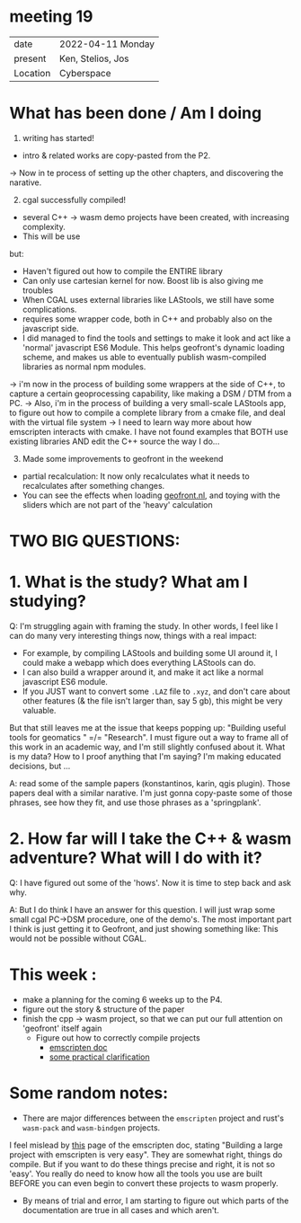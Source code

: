 # meeting 19
|          |                         |
| -------- | ----------------------- |
| date     | 2022-04-11 Monday
| present  | Ken, Stelios, Jos
| Location | Cyberspace

# What has been done / Am I doing
1. writing has started! 
  - intro & related works are copy-pasted from the P2.  

-> Now in te process of setting up the other chapters, and discovering the narative.

2. cgal successfully compiled! 
  - several C++ -> wasm demo projects have been created, with increasing complexity. 
  - This will be use

but:
  - Haven't figured out how to compile the ENTIRE library 
  - Can only use cartesian kernel for now. Boost lib is also giving me troubles
  - When CGAL uses external libraries like LAStools, we still have some complications. 
  - requires some wrapper code, both in C++ and probably also on the javascript side. 
- I did managed to find the tools and settings to make it look and act like a 'normal' javascript ES6 Module. This helps geofront's dynamic loading scheme, and makes us able to eventually publish wasm-compiled libraries as normal npm modules.  

-> i'm now in the process of building some wrappers at the side of C++, to capture a certain geoprocessing capability, like making a DSM / DTM from a PC.
-> Also, i'm in the process of building a very small-scale LAStools app, to figure out how to compile a complete library from a cmake file, and deal with the virtual file system
-> I need to learn way more about how emscripten interacts with cmake. I have not found examples that BOTH use existing libraries AND edit the C++ source the way I do... 

3. Made some improvements to geofront in the weekend
  - partial recalculation: It now only recalculates what it needs to recalculates after something changes. 
  - You can see the effects when loading [geofront.nl](http://geofront.nl), and toying with the sliders which are not part of the 'heavy' calculation  

# TWO BIG QUESTIONS: 
# 1. What is the study? What am I studying? 
Q: I'm struggling again with framing the study. 
In other words, I feel like I can do many very interesting things now, things with a real impact: 
- For example, by compiling LAStools and building some UI around it, I could make a webapp which does everything LAStools can do.
- I can also build a wrapper around it, and make it act like a normal javascript ES6 module. 
- If you JUST want to convert some `.LAZ` file to `.xyz`, and don't care about other features (& the file isn't larger than, say 5 gb), this might be very valuable.

But that still leaves me at the issue that keeps popping up: "Building useful tools for geomatics " =/= "Research". I must figure out a way to frame all of this work in an academic way, and I'm still slightly confused about it. What is my data? How to I proof anything that I'm saying? I'm making educated decisions, but ...

A: read some of the sample papers (konstantinos, karin, qgis plugin). Those papers deal with a similar narative. I'm just gonna copy-paste some of those phrases, see how they fit, and use those phrases as a 'springplank'. 

# 2. How far will I take the C++ & wasm adventure? What will I do with it? 
Q: I have figured out some of the 'hows'. Now it is time to step back and ask why.

A: But I do think I have an answer for this question. I will just wrap some small cgal PC->DSM procedure, one of the demo's. The most important part I think is just getting it to Geofront, and just showing something like: This would not be possible without CGAL. 




# This week : 
- make a planning for the coming 6 weeks up to the P4. 
- figure out the story & structure of the paper
- finish the cpp -> wasm project, so that we can put our full attention on 'geofront' itself again
  - Figure out how to correctly compile projects 
    - [emscripten doc](https://emscripten.org/docs/compiling/Building-Projects.html#building-projects)
    - [some practical clarification](https://thatonegamedev.com/cpp/programming-a-c-game-for-the-web-emscripten/) 








# Some random notes:
- There are major differences between the `emscripten` project and rust's `wasm-pack` and `wasm-bindgen` projects. 

I feel mislead by [this](https://emscripten.org/docs/compiling/Building-Projects.html#building-projects) page of the emscripten doc, stating "Building a large project with emscripten is very easy". They are somewhat right, things do compile. But if you want to do these things precise and right, it is not so 'easy'. You really do need to know how all the tools you use are built BEFORE you can even begin to convert these projects to wasm properly. 
- By means of trial and error, I am starting to figure out which parts of the documentation are true in all cases and which aren't. 


